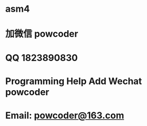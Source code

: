 # asm4
# 加微信 powcoder

# QQ 1823890830

# Programming Help Add Wechat powcoder

# Email: powcoder@163.com

